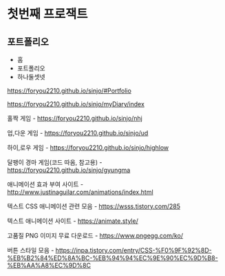 # 첫번째 프로잭트

## 포트폴리오

- 홈
- 포트폴리오
- 하나둘셋넷

https://foryou2210.github.io/sinjo/#Portfolio

https://foryou2210.github.io/sinjo/myDiary/index

홀짝 게임 - https://foryou2210.github.io/sinjo/nhj

업,다운 게임 - https://foryou2210.github.io/sinjo/ud

하이,로우 게임 - https://foryou2210.github.io/sinjo/highlow

달팽이 경마 게임(코드 따옴, 참고용) - https://foryou2210.github.io/sinjo/gyungma

애니메이션 효과 부여 사이트 - http://www.justinaguilar.com/animations/index.html

텍스트 CSS 애니메이션 관련 모음 - https://wsss.tistory.com/285

텍스트 애니메이션 사이트 - https://animate.style/

고품질 PNG 이미지 무료 다운로드 - https://www.pngegg.com/ko/

버튼 스타일 모음 - https://inpa.tistory.com/entry/CSS-%F0%9F%92%8D-%EB%B2%84%ED%8A%BC-%EB%94%94%EC%9E%90%EC%9D%B8-%EB%AA%A8%EC%9D%8C
